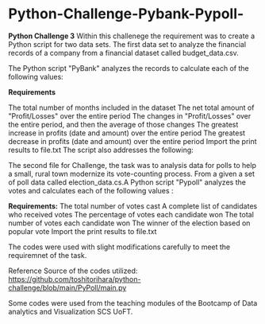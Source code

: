 # Python-Challenge-Pybank-Pypoll-
**Python Challenge 3**
Within this challenege the requirement was to create a Python script for two data sets. The first data set to analyze the financial records of a company from a financial dataset called budget_data.csv.

The Python script "PyBank" analyzes the records to calculate each of the following values:

**Requirements**

The total number of months included in the dataset
The net total amount of "Profit/Losses" over the entire period
The changes in "Profit/Losses" over the entire period, and then the average of those changes
The greatest increase in profits (date and amount) over the entire period
The greatest decrease in profits (date and amount) over the entire period
Import the print results to file.txt
The script also addresses the following:


The second file for Challenge, the task was to analysis data for polls to help a small, rural town modernize its vote-counting process. From a given a set of poll data called election_data.cs.A Python script "Pypoll" analyzes the votes and calculates each of the following values :


**Requirements:**
The total number of votes cast
A complete list of candidates who received votes
The percentage of votes each candidate won
The total number of votes each candidate won
The winner of the election based on popular vote
Import the print results to file.txt


The codes were used with slight modifications carefully to meet the requiremnet of the task.

Reference Source of the codes utilized:
https://github.com/toshitorihara/python-challenge/blob/main/PyPoll/main.py

Some codes were used from the teaching modules of the Bootcamp of Data analytics and Visualization SCS UoFT.
